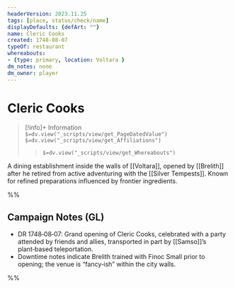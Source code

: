 ```yaml
---
headerVersion: 2023.11.25
tags: [place, status/check/name]
displayDefaults: {defArt: ""}
name: Cleric Cooks
created: 1748-08-07
typeOf: restaurant
whereabouts: 
- {type: primary, location: Voltara }
dm_notes: none
dm_owner: player
---
```

# Cleric Cooks
>[!info]+ Information  
> `$=dv.view("_scripts/view/get_PageDatedValue")`  
> `$=dv.view("_scripts/view/get_Affiliations")`  
>> `$=dv.view("_scripts/view/get_Whereabouts")`

A dining establishment inside the walls of [[Voltara]], opened by [[Brelith]] after he retired from active adventuring with the [[Silver Tempests]]. Known for refined preparations influenced by frontier ingredients.

%%
## Campaign Notes (GL)

- DR 1748‑08‑07: Grand opening of Cleric Cooks, celebrated with a party attended by friends and allies, transported in part by [[Samso]]’s plant‑based teleportation.
- Downtime notes indicate Brelith trained with Finoc Small prior to opening; the venue is “fancy‑ish” within the city walls.

%%